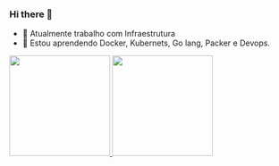 ### Hi there 👋

- 🔭 Atualmente trabalho com Infraestrutura
- 🌱 Estou aprendendo Docker, Kubernets, Go lang, Packer e Devops.

 <div>
  <a href="https://github.com/adell">
  <img height="180em" src="https://github-readme-stats.vercel.app/api?username=adell&show_icons=true&theme=dracula&include_all_commits=true&count_private=true"/>
  <img height="180em" src="https://github-readme-stats.vercel.app/api/top-langs/?username=adell&layout=compact&langs_count=7&theme=dracula"/>
</div>
